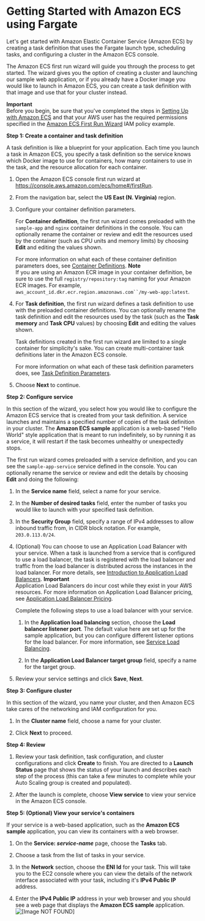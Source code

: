 # Getting Started with Amazon ECS using Fargate<a name="ECS_GetStarted"></a>

Let's get started with Amazon Elastic Container Service \(Amazon ECS\) by creating a task definition that uses the Fargate launch type, scheduling tasks, and configuring a cluster in the Amazon ECS console\.

The Amazon ECS first run wizard will guide you through the process to get started\. The wizard gives you the option of creating a cluster and launching our sample web application, or if you already have a Docker image you would like to launch in Amazon ECS, you can create a task definition with that image and use that for your cluster instead\.

**Important**  
Before you begin, be sure that you've completed the steps in [Setting Up with Amazon ECS](get-set-up-for-amazon-ecs.md) and that your AWS user has the required permissions specified in the [Amazon ECS First Run Wizard](IAMPolicyExamples.md#first-run-permissions) IAM policy example\.<a name="first-run-create-task-def"></a>

**Step 1: Create a container and task definition**

A task definition is like a blueprint for your application\. Each time you launch a task in Amazon ECS, you specify a task definition so the service knows which Docker image to use for containers, how many containers to use in the task, and the resource allocation for each container\.

1. Open the Amazon ECS console first run wizard at [https://console\.aws\.amazon\.com/ecs/home\#/firstRun](https://console.aws.amazon.com/ecs/home#/firstRun)\.

1. From the navigation bar, select the **US East \(N\. Virginia\)** region\.

1. Configure your container definition parameters\. 

   For **Container definition**, the first run wizard comes preloaded with the `sample-app` and `nginx` container definitions in the console\. You can optionally rename the container or review and edit the resources used by the container \(such as CPU units and memory limits\) by choosing **Edit** and editing the values shown\.

   For more information on what each of these container definition parameters does, see [Container Definitions](task_definition_parameters.md#container_definitions)\.
**Note**  
If you are using an Amazon ECR image in your container definition, be sure to use the full `registry/repository:tag` naming for your Amazon ECR images\. For example, `aws_account_id.dkr.ecr.region.amazonaws.com``/my-web-app:latest`\.

1. For **Task definition**, the first run wizard defines a task definition to use with the preloaded container definitions\. You can optionally rename the task definition and edit the resources used by the task \(such as the **Task memory** and **Task CPU** values\) by choosing **Edit** and editing the values shown\.

   Task definitions created in the first run wizard are limited to a single container for simplicity's sake\. You can create multi\-container task definitions later in the Amazon ECS console\.

   For more information on what each of these task definition parameters does, see [Task Definition Parameters](task_definition_parameters.md)\.

1. Choose **Next** to continue\.

**Step 2: Configure service**

In this section of the wizard, you select how you would like to configure the Amazon ECS service that is created from your task definition\. A service launches and maintains a specified number of copies of the task definition in your cluster\. The **Amazon ECS sample** application is a web\-based "Hello World" style application that is meant to run indefinitely, so by running it as a service, it will restart if the task becomes unhealthy or unexpectedly stops\.

The first run wizard comes preloaded with a service definition, and you can see the `sample-app-service` service defined in the console\. You can optionally rename the service or review and edit the details by choosing **Edit** and doing the following:

1. In the **Service name** field, select a name for your service\.

1. In the **Number of desired tasks** field, enter the number of tasks you would like to launch with your specified task definition\.

1. In the **Security Group** field, specify a range of IPv4 addresses to allow inbound traffic from, in CIDR block notation\. For example, `203.0.113.0/24`\.

1. \(Optional\) You can choose to use an Application Load Balancer with your service\. When a task is launched from a service that is configured to use a load balancer, the task is registered with the load balancer and traffic from the load balancer is distributed across the instances in the load balancer\. For more details, see [Introduction to Application Load Balancers](http://docs.aws.amazon.com/elasticloadbalancing/latest/application/introduction.html)\.
**Important**  
Application Load Balancers do incur cost while they exist in your AWS resources\. For more information on Application Load Balancer pricing, see [Application Load Balancer Pricing](http://aws.amazon.com/elasticloadbalancing/applicationloadbalancer/pricing/)\.

   Complete the following steps to use a load balancer with your service\.

   1. In the **Application load balancing** section, choose the **Load balancer listener port**\. The default value here are set up for the sample application, but you can configure different listener options for the load balancer\. For more information, see [Service Load Balancing](service-load-balancing.md)\.

   1. In the **Application Load Balancer target group** field, specify a name for the target group\.

1. Review your service settings and click **Save**, **Next**\.

**Step 3: Configure cluster**

In this section of the wizard, you name your cluster, and then Amazon ECS take cares of the networking and IAM configuration for you\.

1. In the **Cluster name** field, choose a name for your cluster\.

1. Click **Next** to proceed\.

**Step 4: Review**

1. Review your task definition, task configuration, and cluster configurations and click **Create** to finish\. You are directed to a **Launch Status** page that shows the status of your launch and describes each step of the process \(this can take a few minutes to complete while your Auto Scaling group is created and populated\)\.

1. After the launch is complete, choose **View service** to view your service in the Amazon ECS console\.

**Step 5: \(Optional\) View your service's containers**

If your service is a web\-based application, such as the **Amazon ECS sample** application, you can view its containers with a web browser\.

1. On the **Service: *service\-name*** page, choose the **Tasks** tab\.

1. Choose a task from the list of tasks in your service\.

1. In the **Network** section, choose the **ENI Id** for your task\. This will take you to the EC2 console where you can view the details of the network interface associated with your task, including it's **IPv4 Public IP** address\.

1. Enter the **IPv4 Public IP** address in your web browser and you should see a web page that displays the **Amazon ECS sample** application\.  
![\[Image NOT FOUND\]](http://docs.aws.amazon.com/AmazonECS/latest/developerguide/images/ECS_Sample_Application.png)